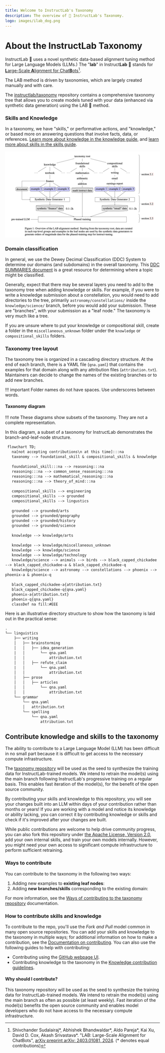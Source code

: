 ```yaml
---
title: Welcome to InstructLab's Taxonomy
description: The overview of 🐶 InstructLab's Taxonomy.
logo: images/ilab_dog.png
---
```

# About the InstructLab Taxonomy

InstructLab 🐶 uses a novel synthetic data-based alignment tuning method for Large Language Models (LLMs.) The "**lab**" in Instruct**Lab** 🐶 stands for [**L**arge-Scale **A**lignment for Chat**B**ots](https://arxiv.org/abs/2403.01081)[^1].

The LAB method is driven by taxonomies, which are largely created manually and with care.

The [instructlab/taxonomy](https://github.com/instructlab/taxonomy) repository contains a comprehensive taxonomy tree that allows you to create models tuned with your data (enhanced via synthetic data generation) using the LAB 🐶 method.

[^1]: Shivchander Sudalairaj*, Abhishek Bhandwaldar*, Aldo Pareja*, Kai Xu, David D. Cox, Akash Srivastava*. "LAB: Large-Scale Alignment for ChatBots", [arXiv preprint arXiv: 2403.01081, 2024](https://arxiv.org/abs/2403.01081). (* denotes equal contributions)

### Skills and Knowledge

In a taxonomy, we have "skills," or performative actions, and "knowledge," or based more on answering questions that involve facts, data, or references. [Learn more about knowledge in the knowledge guide](knowledge/index.md), and [learn more about skills in the skills guide](skills/index.md).

![An overview of the LAB alignment method. Starting from the taxonomy root, data are curated in each top-level groups and examples in the leaf nodes are used by the synthetic data generators to generate orders of magnitude data for the phased-training step for fine-tuning.](../images/taxonomy_paper_diagram.png)

### Domain classification

In general, we use the Dewey Decimal Classification (DDC) System to determine our domains (and subdomains) in the overall taxonomy. This [DDC SUMMARIES document](https://www.oclc.org/content/dam/oclc/dewey/resources/summaries/deweysummaries.pdf) is a great resource for determining where a topic might be classified.

Generally, expect that there may be several layers you need to add to the taxonomy tree when adding knowledge or skills. For example, if you were to write a knowledge submission about a constellation, you would need to add directories to the tree, primarily `astronomy/constellations/` inside the `knowledge/science/` branch, before you would add your submission. These are "branches", with your submission as a "leaf node." The taxonomy is very much like a tree.

If you are unsure where to put your knowledge or compositional skill, create a folder in the `miscellaneous_unknown` folder under the `knowledge` or `compositional_skills` folders.

### Taxonomy tree layout

The taxonomy tree is organized in a cascading directory structure. At the end of each branch, there is a YAML file (`qna.yaml`) that contains the examples for that domain along with any attribution files (`attribution.txt`). Maintainers can decide to change the names of the existing branches or to add new branches.

!!! important
    Folder names do not have spaces. Use underscores between words.

#### Taxonomy diagram

!!! note
    These diagrams show subsets of the taxonomy. They are not a complete representation.

In this diagram, a subset of a taxonomy for InstructLab demonstrates the branch-and-leaf-node structure.

```mermaid
 flowchart TD;
   na[not accepting contributions\n at this time]:::na
   taxonomy --> foundational_skill & compositional_skills & knowledge

   foundational_skill:::na --> reasoning:::na
   reasoning:::na --> common_sense_reasoning:::na
   reasoning:::na --> mathematical_reasoning:::na
   reasoning:::na --> theory_of_mind:::na

   compositional_skills --> engineering
   compositional_skills --> grounded
   compositional_skills --> lingustics

   grounded --> grounded/arts
   grounded --> grounded/geography
   grounded --> grounded/history
   grounded --> grounded/science

   knowledge --> knowledge/arts

   knowledge --> knowledge/miscellaneous_unknown
   knowledge --> knowledge/science
   knowledge --> knowledge/technology
   knowledge/science --> animals --> birds --> black_capped_chickadee --> black_capped_chickadee-a & black_capped_chickadee-q
   knowledge/science --> astronomy --> constellations --> phoenix --> phoenix-a & phoenix-q

   black_capped_chickadee-a{attribution.txt}
   black_capped_chickadee-q{qna.yaml}
   phoenix-a{attribution.txt}
   phoenix-q{qna.yaml}
   classDef na fill:#EEE
```

Here is an illustrative directory structure to show how the taxonomy is laid out in the practical sense:

```ascii
.
└── linguistics
    ├── writing
    │   ├── brainstorming
    │   │   ├── idea_generation
    |   │       └── qna.yaml
    │   │           attribution.txt
    │   │   ├── refute_claim
    |   │       └── qna.yaml
    │   │           attribution.txt
    │   ├── prose
    │   │   ├── articles
    │   │       └── qna.yaml
    │   │           attribution.txt
    └── grammar
        └── qna.yaml
        │   attribution.txt
        └── spelling
            └── qna.yaml
                attribution.txt
```
## Contribute knowledge and skills to the taxonomy

The ability to contribute to a Large Language Model (LLM) has been difficult in no small part because it is difficult to get access to the necessary compute infrastructure.

The [taxonomy repository](https://github.com/instructlab/taxonomy) will be used as the seed to synthesize the training data for InstructLab-trained models. We intend to retrain the model(s) using the main branch following InstructLab's progressive training on a regular basis. This enables fast iteration of the model(s), for the benefit of the open source community.

By contributing your skills and knowledge to this repository, you will see your changes built into an LLM within days of your contribution rather than months or years! If you are working with a model and notice its knowledge or ability lacking, you can correct it by contributing knowledge or skills and check if it's improved after your changes are built.

While public contributions are welcome to help drive community progress, you can also fork this repository under [the Apache License, Version 2.0](../LICENSE), add your own internal skills, and train your own models internally. However, you might need your own access to significant compute infrastructure to perform sufficient retraining.

### Ways to contribute

You can contribute to the taxonomy in the following two ways:

1. Adding new examples to **existing leaf nodes**:
2. Adding **new branches/skills** corresponding to the existing domain:

For more information, see the [Ways of contributing to the taxonomy repository](https://github.com/instructlab/taxonomy/blob/main/CONTRIBUTING.md#ways-of-contributing-to-the-taxonomy-repository) documentation.

### How to contribute skills and knowledge

To contribute to the repo, you'll use the *Fork and Pull* model common in many open source repositories. You can add your skills and knowledge to the taxonomy in multiple ways; for additional information on how to make a contribution, see the [Documentation on contributing](../community/CONTRIBUTING.md). You can also use the following guides to help with contributing:

- Contributing using the [GitHub webpage UI](https://github.com/instructlab/taxonomy/blob/main/docs/contributing_via_GH_UI.md).
- Contributing knowledge to the taxonomy in the [Knowledge contribution guidelines](../taxonomy/knowledge/contribution_details.md).

#### Why should I contribute?

This taxonomy repository will be used as the seed to synthesize the training data for InstructLab-trained models. We intend to retrain the model(s) using the main branch as often as possible (at least weekly). Fast iteration of the model(s) benefits the open source community and enables model developers who do not have access to the necessary compute infrastructure.